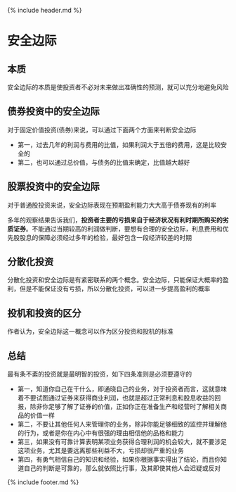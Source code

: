 {% include header.md %}

# 安全边际

## 本质

安全边际的本质是使投资者不必对未来做出准确性的预测，就可以充分地避免风险

## 债券投资中的安全边际

对于固定价值投资(债券)来说，可以通过下面两个方面来判断安全边际

* 第一，过去几年的利润与费用的比值，如果利润大于五倍的费用，这是比较安全的
* 第二，也可以通过总价值，与债务的比值来确定，比值越大越好

## 股票投资中的安全边际

对于普通股投资来说，安全边际表现在预期盈利能力大大高于债券现有的利率

多年的观察结果告诉我们，**投资者主要的亏损来自于经济状况有利时期所购买的劣质证券**。不能通过当期较高的利润做判断，要想有合理的安全边际，利息费用和优先股股息的保障必须经过多年的检验，最好包含一段经济较差的时期

## 分散化投资

分散化投资和安全边际是有紧密联系的两个概念。安全边际，只能保证大概率的盈利，但是不能保证没有亏损，所以分散化投资，可以进一步提高盈利的概率

## 投机和投资的区分

作者认为，安全边际这一概念可以作为区分投资和投机的标准

## 总结

最有条不紊的投资就是最明智的投资，如下四条准则是必须要遵守的

* 第一，知道你自己在干什么，即通晓自己的业务，对于投资者而言，这就意味着不要试图通过证券来获得商业利润，也就是超过正常利息和股息收益的回报，除非你足够了解了证券的价值，正如你正在准备生产和经营时了解相关商品的价值一样
* 第二，不要让其他任何人来管理你的业务，除非你能足够细致的监控并理解他的行为，或者是你在内心中有很强的理由相信他的品格和能力
* 第三，如果没有可靠计算表明某项业务获得合理利润的机会较大，就不要涉足这项业务，尤其是要远离那些利益不大，亏损却很严重的业务
* 第四，有勇气相信自己的知识和经验，如果你根据事实得出了结论，而且你知道自己的判断是可靠的，那么就依照比行事，及其即使其他人会迟疑或反对

{% include footer.md %}
